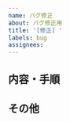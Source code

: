 ```yaml
---
name: バグ修正
about: バグ修正用
title: '[修正] '
labels: bug
assignees:
---
```


<!-- 発生箇所は、ラベル機能を使って示すのが良い。例:
- ビジネスロジック
- 表示ロジック
- スタイリング
- 環境関係
- その他 
-->

## 内容・手順


## その他

